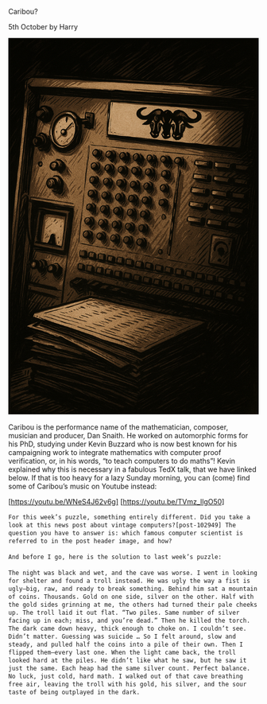 Caribou?

5th October by Harry

<img src="CC2025-tri-gnu-computer.png">

Caribou is the performance name of the mathematician, composer, musician and producer, Dan Snaith. He worked on automorphic forms for his PhD, studying under Kevin Buzzard who is now best known for his campaigning work to integrate mathematics with computer proof verification, or, in his words, “to teach computers to do maths”! Kevin explained why this is necessary in a fabulous TedX talk, that we have linked below. If that is too heavy for a lazy Sunday morning, you can (come) find some of Caribou’s music on Youtube instead:

[https://youtu.be/WNeS4J62v6g] [https://youtu.be/TVmz_llgO50]

    For this week’s puzzle, something entirely different. Did you take a look at this news post about vintage computers?[post-102949] The question you have to answer is: which famous computer scientist is referred to in the post header image, and how?

    And before I go, here is the solution to last week’s puzzle:

    The night was black and wet, and the cave was worse. I went in looking for shelter and found a troll instead. He was ugly the way a fist is ugly—big, raw, and ready to break something. Behind him sat a mountain of coins. Thousands. Gold on one side, silver on the other. Half with the gold sides grinning at me, the others had turned their pale cheeks up. The troll laid it out flat. “Two piles. Same number of silver facing up in each; miss, and you’re dead.” Then he killed the torch. The dark came down heavy, thick enough to choke on. I couldn’t see. Didn’t matter. Guessing was suicide … So I felt around, slow and steady, and pulled half the coins into a pile of their own. Then I flipped them—every last one. When the light came back, the troll looked hard at the piles. He didn’t like what he saw, but he saw it just the same. Each heap had the same silver count. Perfect balance. No luck, just cold, hard math. I walked out of that cave breathing free air, leaving the troll with his gold, his silver, and the sour taste of being outplayed in the dark.
